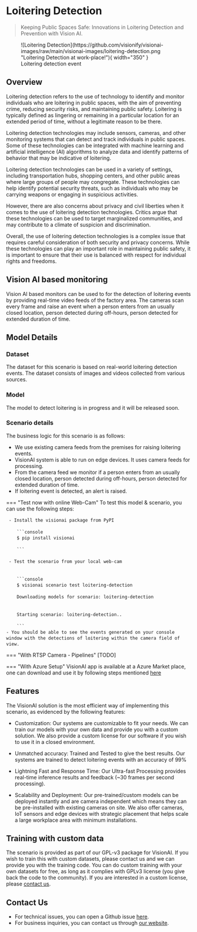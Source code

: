 # **Loitering Detection**

> Keeping Public Spaces Safe: Innovations in Loitering Detection and Prevention with Vision AI.

<figure markdown>
  ![Loitering Detection](https://github.com/visionify/visionai-images/raw/main/visionai-images/loitering-detection.png "Loitering Detection at work-place!"){ width="350" }
  <figcaption>Loitering detection event</figcaption>
</figure>

## Overview

Loitering detection refers to the use of technology to identify and monitor individuals who are loitering in public spaces, with the aim of preventing crime, reducing security risks, and maintaining public safety. Loitering is typically defined as lingering or remaining in a particular location for an extended period of time, without a legitimate reason to be there.

Loitering detection technologies may include sensors, cameras, and other monitoring systems that can detect and track individuals in public spaces. Some of these technologies can be integrated with machine learning and artificial intelligence (AI) algorithms to analyze data and identify patterns of behavior that may be indicative of loitering.

Loitering detection technologies can be used in a variety of settings, including transportation hubs, shopping centers, and other public areas where large groups of people may congregate. These technologies can help identify potential security threats, such as individuals who may be carrying weapons or engaging in suspicious activities.

However, there are also concerns about privacy and civil liberties when it comes to the use of loitering detection technologies. Critics argue that these technologies can be used to target marginalized communities, and may contribute to a climate of suspicion and discrimination.

Overall, the use of loitering detection technologies is a complex issue that requires careful consideration of both security and privacy concerns. While these technologies can play an important role in maintaining public safety, it is important to ensure that their use is balanced with respect for individual rights and freedoms.

## Vision AI based monitoring

Vision AI based monitors can be used to for the detection of loitering events by providing real-time video feeds of the factory area. The cameras scan every frame and raise an event when a person enters from an usually closed location, person detected during off-hours, person detected for extended duration of time.


## Model Details

### Dataset
The dataset for this scenario is based on real-world loitering detection events. The dataset consists of images and videos collected from various sources. 

### Model

The model to detect loitering is in progress and it will be released soon.

### Scenario details

The business logic for this scenario is as follows:

- We use existing camera feeds from the premises for raising loitering events.
- VisionAI system is able to run on edge devices. It uses camera feeds for processing.
- From the camera feed we monitor if a person enters from an usually closed location, person detected during off-hours, person detected for extended duration of time.
- If loitering event is detected, an alert is raised.

=== "Test now with online Web-Cam"
     To test this model & scenario, you can use the following steps:
     
     - Install the visionai package from PyPI
     
        ```console
        $ pip install visionai
        
        ```
     
     - Test the scenario from your local web-cam
     

        ```console
        $ visionai scenario test loitering-detection

        Downloading models for scenario: loitering-detection
        

        Starting scenario: loitering-detection..

        ```
    - You should be able to see the events generated on your console window with the detections of loitering within the camera field of view.

=== "With RTSP Camera - Pipelines"
     [TODO]
 
=== "With Azure Setup"
     VisionAI app is available at a Azure Market place, one can download and use it by following steps mentioned [here](../overview/azure-managed-app.md)


## Features


The VisionAI solution is the most efficient way of implementing this scenario, as evidenced by the following features:

- Customization: Our systems are customizable to fit your needs. We can train our models with your own data and provide you with a custom solution. We also provide a custom license for our software if you wish to use it in a closed environment.

-  Unmatched accuracy: Trained and Tested to give the best results. Our systems are trained to detect loitering events with an accuracy of 99%

- Lightning Fast and Response Time: Our Ultra-fast Processing provides real-time inference results and feedback (~30 frames per second processing). 

- Scalability and Deployment: Our pre-trained/custom models can be deployed instantly and are camera independent which means they can be pre-installed with existing cameras on site. We also offer cameras, IoT sensors and edge devices with strategic placement that helps scale a large workplace area with minimum installations. 



## Training with custom data

The scenario is provided as part of our GPL-v3 package for VisionAI. If you wish to train this with custom datasets, please contact us and we can provide you with the training code. You can do custom training with your own datasets for free, as long as it complies with GPLv3 license (you give back the code to the community). If you are interested in a custom license, please [contact us](../company/contact.md).


## Contact Us

- For technical issues, you can open a Github issue [here](https://github.com/visionify/visionai).
- For business inquiries, you can contact us through [our website](https://visionify.ai/contact).